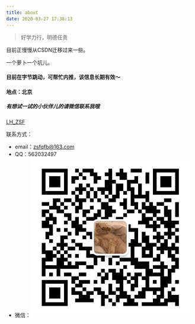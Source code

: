 ```yaml
---
title: about
date: 2020-03-27 17:38:13
---
```


> 好学力行，明德任责

目前正慢慢从CSDN迁移过来一些。

一个萝卜一个坑儿。

#### **目前在字节跳动，可帮忙内推，该信息长期有效～**
#### **地点：北京**
##### **有想试一试的小伙伴儿的请微信联系我哦**
[LH_ZSF](https://blog.csdn.net/lunhui1994_)

联系方式：
 - email：zsfqfb@163.com
 - QQ：562032497 
 - 微信：![二维码](../img/fav2wm.jpg)
